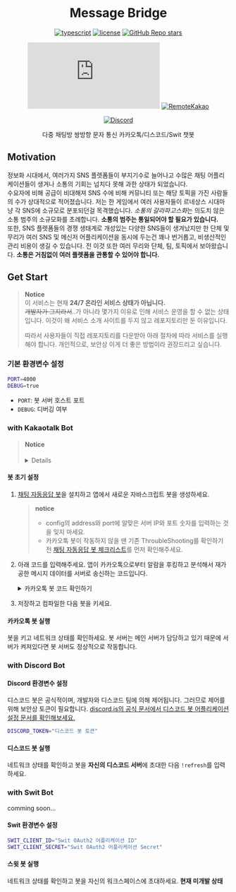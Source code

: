 <h1 align="center">Message Bridge</h1>

<div align="center">

[![typescript](https://img.shields.io/badge/TypeScript-3178C6?logo=TypeScript&logoColor=white)](https://www.typescriptlang.org/)
[![license](https://img.shields.io/badge/license-MIT-critical)](https://github.com/Sharlottes/MessageBridge/blob/master/LICENSE)
[![GitHub Repo stars](https://img.shields.io/github/stars/sharlottes/MessageBridge?label=Please%20star%20me%21&style=social)](https://github.com/sharlottes/MessageBridge/stargazers)

[![Discord.js](https://img.shields.io/npm/v/discord.js?color=7289DA&label=discord.js&logo=discord&logoColor=white)](https://www.npmjs.com/package/discord.js)
[![RemoteKakao](https://img.shields.io/npm/v/@remote-kakao/core?color=FF8CAD&label=remote-kakao&logo=kakaotalk)](https://www.npmjs.com/package/@remote-kakao/core)

[![Discord](https://img.shields.io/badge/Sharlotte%230018-7289DA?logo=discord&logoColor=white&style=flat-square)](https://discordapp.com/users/473072758629203980)

다중 채팅방 쌍방향 문자 통신 카카오톡/디스코드/Swit 챗봇

</div>

## Motivation

정보화 시대에서, 여러가지 SNS 플렛폼들이 부지기수로 늘어나고 수많은 채팅 어플리케이션들이 생겨나 소통의 기회는 넘치다 못해 과한 상태가 되었습니다.  
수요자에 비해 공급이 비대해져 SNS 수에 비해 커뮤니티 또는 해당 토픽을 가진 사람들의 수가 상대적으로 적어졌습니다. 저는 한 게임에서 여러 사용자들이 르네상스 시대마냥 각 SNS에 소규모로 분포되던걸 목격했습니다. *소통의 갈라파고스화*는 의도치 않은 소통 범주의 소규모화를 초례합니다. **소통의 범주는 통일되어야 할 필요가 있습니다.**  
또한, SNS 플렛폼들의 경쟁 생태계로 개성있는 다양한 SNS들이 생겨났지만 한 단체 및 무리가 여러 SNS 및 메신저 어플리케이션을 동시에 두는건 꽤나 번거롭고, 비생산적인 관리 비용이 생길 수 있습니다. 전 이것 또한 여러 무리와 단체, 팀, 토픽에서 보아왔습니다. **소통은 거침없이 여러 플렛폼을 관통할 수 있어야 합니다.**

## Get Start

> **Notice**  
> 이 서비스는 현재 **24/7 온라인 서비스 상태가 아닙니다.**  
> ~~개발자가 그지라서~~..가 아니라 몇가지 이유로 인해 서비스 운영을 할 수 없는 상태입니다. 이것이 왜 서비스 소개 사이트를 두지 않고 레포지토리만 둔 이유입니다.
>
> 따라서 사용자들이 직접 레포지토리를 다운받아 아래 절차에 따라 서비스를 실행해야 합니다. 개인적으로, 보안상 이게 더 좋은 방법이라 권장드리고 싶습니다.

### 기본 환경변수 설정

```bash
PORT=4000
DEBUG=true
```

- `PORT`: 봇 서버 호스트 포트
- `DEBUG`: 디버깅 여부

### with Kakaotalk Bot

> #### **Notice**
>
> <details>
>
> - **카카오톡 봇은 비공식적이며 해석에 따라 운영정책 위반 사유가 될 수 있습니다.**  
>   카카오톡 봇을 구현하는 방법엔 여러가지가 있으나 이 문단에선 그나마 가장 해가 되지 않은 방법을 소개합니다. 이건 정지를 절대 먹지 않는단 말이 아닙니다, 가능한 해외 전화번호나 투넘버 요금제를 구매하여 봇 계정을 따로 만들어서 사용하세요!
>
> - **카카오톡 봇은 오직 안드로이드 기기에서만 가능합니다.**  
>   카카오톡 봇의 구조적인 문제로 인해, 이 봇은 오직 안드로이드 기기에서만 사용할 수 있습니다. 애플과 같은 IOS는 부득이하게도 사용할 수 없습니다.
>
> - **카카오톡 봇은 사용자가 봇 기기/계정으로 카카오톡을 사용할 땐 작동하지 않습니다.**  
>   위와 같이 카카오톡 봇의 구조적인 문제로 인해, 사용자가 봇 기기/계정으로 카카오톡을 사용하면 최종적으로 **봇 계정에 알람이 생기지 않아** 앱이 알람을 후킹하지 못하여 스크립트가 메시지 데이터를 받을 수 없기 때문에 봇이 작동할 땐 봇 계정으로 메시지를 확인해선 안됩니다. 알람이 생기지 않아요.
>
> </details>

#### 봇 초기 설정

1. [채팅 자동응답 봇](https://github.com/DarkTornado/KakaoTalkBot/releases/latest)을 설치하고 앱에서 새로운 자바스크립트 봇을 생성하세요.

   > **notice**
   >
   > - config의 address와 port에 알맞은 서버 IP와 포트 숫자를 입력하는 것을 잊지 마세요.
   > - 카카오톡 봇이 작동하지 않을 땐 기존 ThroubleShooting를 확인하기 전 [채팅 자동응답 봇 체크리스트](https://darktornado.github.io/KakaoTalkBot/docs/check-list/)를 먼저 확인해주세요.

2. 아래 코드를 입력해주세요. 앱이 카카오톡으로부터 알람을 후킹하고 분석해서 재가공한 메시지 데이터를 서버로 송신하는 코드입니다.

   <details>
   <summary>카카오톡 봇 코드 확인하기</summary>

   ```js
   //from remote-kakao module example code, edited by Sharlotte

   importPackage(java.io);
   importPackage(java.net);

   const bot = BotManager.getCurrentBot();
   const config = {
     address: "0.0.0.0", //Discord Bot Client IP
     port: 4000,
   };
   const socket = new DatagramSocket();
   const address = InetAddress.getByName(config.address);
   const buffer = java.lang.reflect.Array.newInstance(
     java.lang.Byte.TYPE,
     65535
   );
   const inPacket = new DatagramPacket(buffer, buffer.length);

   const sendPacket = (stringfied) => {
     const bytes = new java.lang.String(stringfied).getBytes();
     const outPacket = new DatagramPacket(
       bytes,
       bytes.length,
       address,
       config.port
     );
     socket.send(outPacket);
   };

   const uploadImage = function (name, stream) {
     const con = org.jsoup.Jsoup.connect("https://up-m.talk.kakao.com/upload")
       .header("A", "An/9.0.0/ko")
       .data("user_id", "-1")
       .data("attachment_type", "image/jpeg")
       .data("file", name, stream)
       .ignoreHttpErrors(true)
       .method(org.jsoup.Connection.Method.POST)
       .execute();
     return con.body();
   };
   const reply = (json) => {
     const {
       event,
       data: { room, text },
       session,
     } = json;

     if (event == "sendText") {
       sendPacket(
         JSON.stringify({
           session: session,
           success: Api.replyRoom(room, (text || "").toString()),
         })
       );
     }
   };
   const thread = new java.lang.Thread({
     run: () => {
       while (true) {
         socket.receive(inPacket);
         reply(
           JSON.parse(
             decodeURIComponent(
               String(
                 new java.lang.String(
                   inPacket.getData(),
                   inPacket.getOffset(),
                   inPacket.getLength()
                 )
               )
             )
           )
         );
       }
     },
   });
   thread.start();
   bot.addListener(Event.START_COMPILE, () => thread.interrupt());
   bot.addListener(Event.MESSAGE, (msg) => {
     android.os.StrictMode.enableDefaults();

     const bos = new ByteArrayOutputStream();
     msg.author.avatar
       .getBitmap()
       .compress(android.graphics.Bitmap.CompressFormat.PNG, 0, bos);
     const url = uploadImage(
       Date.now().toString() + msg.author.name,
       new ByteArrayInputStream(bos.toByteArray())
     );

     try {
       sendPacket(
         JSON.stringify({
           event: "chat",
           data: {
             room: msg.room,
             content: msg.content,
             sender: msg.author.name,
             isGroupChat: msg.isGroupChat,
             profileImage: `http://dn-m.talk.kakao.com/${url}`,
             packageName: msg.packageName,
           },
         })
       );
     } catch (err) {
       Log.i(err);
     }
   });
   ```

   </details>

3. 저장하고 컴파일한 다음 봇을 키세요.

#### 카카오톡 봇 실행

봇을 키고 네트워크 상태를 확인하세요. 봇 서버는 메인 서버가 담당하고 있기 때문에 서버가 켜져있다면 봇 서버도 정상적으로 작동합니다.

### with Discord Bot

#### Discord 환경변수 설정

디스코드 봇은 공식적이며, 개발자와 디스코드 팀에 의해 제어됩니다. 그러므로 제어를 위해 보안상 토큰이 필요합니다.
[discord.js의 공식 문서에서 디스코드 봇 어플리케이션 설정 문서를 확인해보세요.](https://discordjs.guide/preparations/setting-up-a-bot-application.html#setting-up-a-bot-application)

```bash
DISCORD_TOKEN="디스코드 봇 토큰"
```

#### 디스코드 봇 실행

네트워크 상태를 확인하고 봇을 **자신의 디스코드 서버**에 초대한 다음 `!refresh`를 입력하세요.

### with Swit Bot

comming soon...

#### Swit 환경변수 설정

```bash
SWIT_CLIENT_ID="Swit OAuth2 어플리케이션 ID"
SWIT_CLIENT_SECRET="Swit OAuth2 어플리케이션 Secret"
```

#### 스윗 봇 실행

네트워크 상태를 확인하고 봇을 자신의 워크스페이스에 초대하세요. **현재 미개발 상태**
